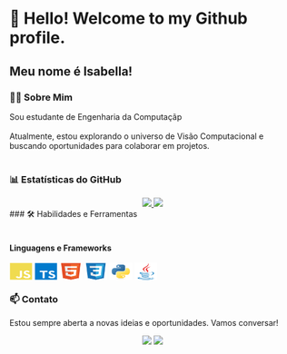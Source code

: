# 👋 Hello! Welcome to my Github profile.
## Meu nome é Isabella!

### 👨‍💻 Sobre Mim

<p>
  Sou estudante de Engenharia da Computaçãp
  <br><br>
  Atualmente, estou explorando o universo de Visão Computacional e buscando oportunidades para colaborar em projetos.
  <br><br>
</p>

### 📊 Estatísticas do GitHub

<div align="center">
  <a href="https://github.com/Isabella-Costa">
    <img height="150em" src="https://github-readme-stats.vercel.app/api?username=Isabella-Costa&show_icons=true&theme=dracula&include_all_commits=true&count_private=true"/>
    <img height="150em" src="https://github-readme-stats.vercel.app/api/top-langs/?username=Isabella-Costa&layout=compact&langs_count=7&theme=dracula"/>
  </a>
</div>
### 🛠️ Habilidades e Ferramentas

<div style="display: inline_block"><br>
  <h4>Linguagens e Frameworks</h4>
  <img align="center" alt="JS" height="30" width="40" src="https://raw.githubusercontent.com/devicons/devicon/master/icons/javascript/javascript-plain.svg">
  <img align="center" alt="TS" height="30" width="40" src="https://raw.githubusercontent.com/devicons/devicon/master/icons/typescript/typescript-plain.svg">
  <img align="center" alt="HTML" height="30" width="40" src="https://raw.githubusercontent.com/devicons/devicon/master/icons/html5/html5-original.svg">
  <img align="center" alt="CSS" height="30" width="40" src="https://raw.githubusercontent.com/devicons/devicon/master/icons/css3/css3-original.svg">
  <img align="center" alt="Python" height="30" width="40" src="https://raw.githubusercontent.com/devicons/devicon/master/icons/python/python-original.svg">
  <img align="center" alt="Java" height="30" width="40" src="https://raw.githubusercontent.com/devicons/devicon/master/icons/java/java-original.svg">
</div>

### 📫 Contato

<p>
  Estou sempre aberta a novas ideias e oportunidades. Vamos conversar!
</p>

<div align="center">
  <a href="mailto:ivgc@poli.br"><img src="https://img.shields.io/badge/Gmail-D14836?style=for-the-badge&logo=gmail&logoColor=white" /></a>
  <a href="https://www.linkedin.com/in/isabella-costa2003" target="_blank"><img src="https://img.shields.io/badge/LinkedIn-0077B5?style=for-the-badge&logo=linkedin&logoColor=white" /></a>
</div>
